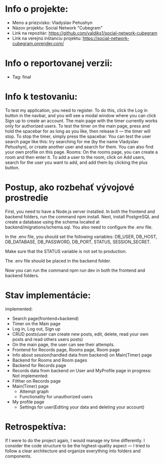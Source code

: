 # Info o projekte:
- Meno a priezvisko: Vladyslav Pehushyn
- Názov projektu: Social Network "Cubegram"
- Link na repozitár: https://github.com/valdiks1/social-network-cubegram
- Link na verejnú inštanciu projektu: https://social-network-cubegram.onrender.com/

# Info o reportovanej verzii:
- Tag: final    <!-- Uviesť final_cisloSubverzie, ak ste robili vo finálnej verzii zmeny pred termínom odovzdania -->

# Info k testovaniu:     
<!-- Uveďte credentials testovacích používateľov, ak sú potrebné na otestovanie Vášho projektu. Uveďte aj akékoľvek iné relevantné informácie k testovaniu. Tieto informácie môžete alternatívne poslať aj e-mailom spolu s odovzdaním finálnej verzie (napr. ak nechcete testovacie credentials zverejňovať). -->
To test my application, you need to register. To do this, click the Log in button in the navbar, and you will see a modal window where you can click Sign up to create an account.
The main page with the timer currently works only for authorized users.
To test the timer on the main page, press and hold the spacebar for as long as you like, then release it — the timer will stop.
To stop the timer, simply press the spacebar.
You can test the user search page like this: try searching for me (by the name Vladyslav Pehushyn), or create another user and search for them. You can also find your own profile on this page.
Rooms: On the rooms page, you can create a room and then enter it. To add a user to the room, click on Add users, search for the user you want to add, and add them by clicking the plus button.

# Postup, ako rozbehať vývojové prostredie 
<!-- Postup pre lokálne rozbehanie vývojového prostredia (kto si trúfa, kľudne ako Docker file / Docker compose) -->
First, you need to have a Node.js server installed.
In both the frontend and backend folders, run the command npm install.
Next, install PostgreSQL and create a database using the schema located at backend/migrations/schema.sql.
You also need to configure the .env file.

In the .env file, you should set the following variables:
DB_USER, DB_HOST, DB_DATABASE, DB_PASSWORD, DB_PORT, STATUS, SESSION_SECRET.

Make sure that the STATUS variable is not set to production.

The .env file should be placed in the backend folder.

Now you can run the command npm run dev in both the frontend and backend folders.

# Stav implementácie:
<!-- V bodoch spísať, ktoré funcionality sú už implementované, rozpracované, neimplementované vôbec -->
implemented:
- Search page(frontend+backend)
- Timer on the Main page
- Log in, Log out, Sign up
- CRUD posts(user can create new posts, edit, delete, read your own posts and read others users posts)
- On the main page, the user can see their attempts.
- Frontend for Records page, Rooms page, Room page
- Info about session(handled data from backend) on Main(Timer) page
- Backend for Rooms and Room pages
- Backend for Records page
- Records data from backend on User and MyProfile page
in progress:
Not implemented:
- Filther on Records page
- Main(Timer) page
    - Attempt graph
    - Functionality for unauthorized users
- My profile page
    - Settings for user(Editing your data and deleting your account)

# Retrospektíva:
<!-- Keby ste to robili znovu, čo by ste urobili inak? -->
<!-- Ste hrdý na výsledky svojej práce? Ktorý aspekt projektu je podľa Vás najviac kvalitný? -->
If I were to do the project again, I would manage my time differently. I consider the code structure to be the highest-quality aspect — I tried to follow a clear architecture and organize everything into folders and components.



